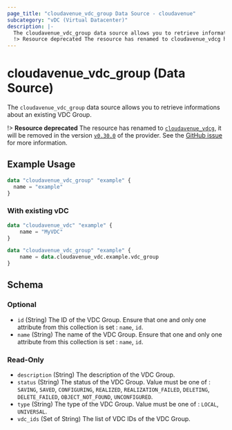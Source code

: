```yaml
---
page_title: "cloudavenue_vdc_group Data Source - cloudavenue"
subcategory: "vDC (Virtual Datacenter)"
description: |-
  The cloudavenue_vdc_group data source allows you to retrieve informations about an existing VDC Group.
  !> Resource deprecated The resource has renamed to cloudavenue_vdcg https://registry.terraform.io/providers/orange-cloudavenue/cloudavenue/latest/docs/data-sources/vdcg, it will be removed in the version v0.30.0 https://github.com/orange-cloudavenue/terraform-provider-cloudavenue/milestone/18 of the provider. See the GitHub issue https://github.com/orange-cloudavenue/terraform-provider-cloudavenue/issues/869 for more information.
---
```


# cloudavenue_vdc_group (Data Source)

The `cloudavenue_vdc_group` data source allows you to retrieve informations about an existing VDC Group. 

 !> **Resource deprecated** The resource has renamed to [`cloudavenue_vdcg`](https://registry.terraform.io/providers/orange-cloudavenue/cloudavenue/latest/docs/data-sources/vdcg), it will be removed in the version [`v0.30.0`](https://github.com/orange-cloudavenue/terraform-provider-cloudavenue/milestone/18) of the provider. See the [GitHub issue](https://github.com/orange-cloudavenue/terraform-provider-cloudavenue/issues/869) for more information.

## Example Usage

```terraform
data "cloudavenue_vdc_group" "example" {
  name = "example"
}
```

### With existing vDC

```terraform
data "cloudavenue_vdc" "example" {
	name = "MyVDC"
}

data "cloudavenue_vdc_group" "example" {
	name = data.cloudavenue_vdc.example.vdc_group
}
```

<!-- schema generated by tfplugindocs -->
## Schema

### Optional

- `id` (String) The ID of the VDC Group. Ensure that one and only one attribute from this collection is set : `name`, `id`.
- `name` (String) The name of the VDC Group. Ensure that one and only one attribute from this collection is set : `name`, `id`.

### Read-Only

- `description` (String) The description of the VDC Group.
- `status` (String) The status of the VDC Group. Value must be one of : `SAVING`, `SAVED`, `CONFIGURING`, `REALIZED`, `REALIZATION_FAILED`, `DELETING`, `DELETE_FAILED`, `OBJECT_NOT_FOUND`, `UNCONFIGURED`.
- `type` (String) The type of the VDC Group. Value must be one of : `LOCAL`, `UNIVERSAL`.
- `vdc_ids` (Set of String) The list of VDC IDs of the VDC Group.
